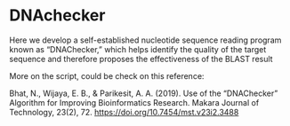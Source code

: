 # DNAchecker
Here we develop a self-established nucleotide sequence reading program known as “DNAChecker,” which helps identify the quality of the target sequence and therefore proposes the effectiveness of the BLAST result

More on the script, could be check on this reference:

Bhat, N., Wijaya, E. B., & Parikesit, A. A. (2019). Use of the “DNAChecker” Algorithm for Improving Bioinformatics Research. Makara Journal of Technology, 23(2), 72. https://doi.org/10.7454/mst.v23i2.3488 
